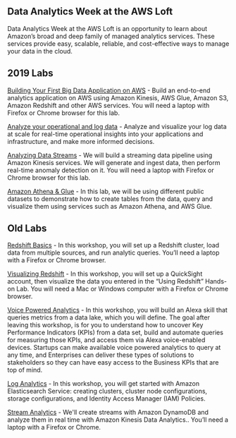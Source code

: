 ## Data Analytics Week at the AWS Loft

Data Analytics Week at the AWS Loft is an opportunity to learn about Amazon’s broad and deep family of managed analytics services. These services provide easy, scalable, reliable, and cost-effective ways to manage your data in the cloud.

## 2019 Labs

[Building Your First Big Data Application on AWS](https://github.com/wrbaldwin/da-week/blob/master/Labs/First-Big-Data-App.md) - Build an end-to-end analytics application on AWS using Amazon Kinesis, AWS Glue, Amazon S3, Amazon Redshift and other AWS services. You will need a laptop with Firefox or Chrome browser for this lab.

[Analyze your operational and log data](https://github.com/wrbaldwin/da-week/blob/master/Labs/Log-analytics-and-Kibana-Lab-Guide.pdf) - Analyze and visualize your log data at scale for real-time operational insights into your applications and infrastructure, and make more informed decisions.

[Analyzing Data Streams](https://github.com/wrbaldwin/da-week/blob/master/Labs/Analyzing-Data-Streams.md) - We will build a streaming data pipeline using Amazon Kinesis services. We will generate and ingest data, then perform real-time anomaly detection on it. You will need a laptop with Firefox or Chrome browser for this lab.

[Amazon Athena & Glue](Labs/Athena/index.md) - In this lab, we will be using different public datasets to demonstrate how to create  tables from the data, query and visualize them using services such as  Amazon Athena, and AWS Glue.

## Old Labs


[Redshift Basics](https://github.com/wrbaldwin/da-week/blob/master/Labs/Redshift-Basics.md) -
In this workshop, you will set up a Redshift cluster, load data from multiple sources, and run analytic queries. You’ll need a laptop with a Firefox or Chrome browser.

[Visualizing Redshift](https://github.com/wrbaldwin/da-week/blob/master/Labs/Visualizing-Redshift.md) - In this workshop, you will set up a QuickSight account, then visualize the data you entered in the “Using Redshift” Hands-on Lab. You will need a Mac or Windows computer with a Firefox or Chrome browser.

[Voice Powered Analytics](https://github.com/awslabs/voice-powered-analytics) - In this workshop, you will build an Alexa skill that queries metrics from a data lake, which you will define. The goal after leaving this workshop, is for you to understand how to uncover Key Performance Indicators (KPIs) from a data set, build and automate queries for measuring those KPIs, and access them via Alexa voice-enabled devices. Startups can make available voice powered analytics to query at any time, and Enterprises can deliver these types of solutions to stakeholders so they can have easy access to the Business KPIs that are top of mind.

[Log Analytics](https://github.com/wrbaldwin/da-week/blob/master/Labs/Log-Analytics.md) - In this workshop, you will get started with Amazon Elasticsearch Service: creating clusters, cluster node configurations, storage configurations, and Identity Access Manager (IAM) Policies.

[Stream Analytics](https://github.com/wrbaldwin/da-week/blob/master/Labs/Stream-Analytics.md) - We'll create streams with Amazon DynamoDB and analyze them in real time with Amazon Kinesis Data Analytics.. You’ll need a laptop with a Firefox or Chrome.
